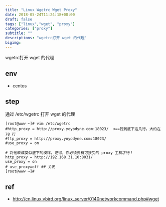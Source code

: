 ```yaml
---
title: "Linux Wgetrc Wget Proxy"
date: 2018-05-24T11:24:18+08:00
draft: false
tags: ["linux","wget", "proxy"]
categories: ["proxy"]
subtitle: ""
descriptions: "wgetrc打开 wget 的代理"
bigimg:
---
```


wgetrc打开 wget 的代理

## env
- centos

## step
通过 /etc/wgetrc 打开 wget 的代理

```
[root@www ~]# vim /etc/wgetrc
#http_proxy = http://proxy.yoyodyne.com:18023/  <==找到底下这几行，大约在 78 行
#ftp_proxy = http://proxy.yoyodyne.com:18023/
#use_proxy = on

# 将他改成类似底下的模样，记得，你必须要有可接受的 proxy 主机才行！
http_proxy = http://192.168.31.10:8031/
use_proxy = on
# use_proxy=off ## 关闭
[root@www ~]# 
```

## ref
- http://cn.linux.vbird.org/linux_server/0140networkcommand.php#wget
